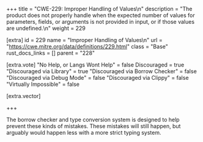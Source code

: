 +++
title = "CWE-229: Improper Handling of Values\n"
description = "The product does not properly handle when the expected number of values for parameters, fields, or arguments is not provided in input, or if those values are undefined.\n"
weight = 229

[extra]
id = 229
name = "Improper Handling of Values\n"
url = "https://cwe.mitre.org/data/definitions/229.html"
class = "Base"
rust_docs_links = []
parent = "228"

[extra.vote]
"No Help, or Langs Wont Help" = false
Discouraged = true
"Discouraged via Library" = true
"Discouraged via Borrow Checker" = false
"Discouraged via Debug Mode" = false
"Discouraged via Clippy" = false
"Virtually Impossible" = false

[extra.vector]

+++

The borrow checker and type conversion system is designed to help prevent these kinds of mistakes. These mistakes will still happen, but arguably would happen less with a more strict typing system.